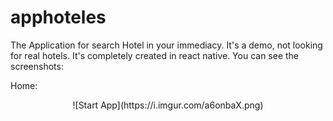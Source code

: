 # apphoteles
The Application for search Hotel in your immediacy. It's a demo, not looking for real hotels.
It's completely created in react native.
You can see the screenshots:

Home:
<p align="center">
  ![Start App](https://i.imgur.com/a6onbaX.png)
</p>

